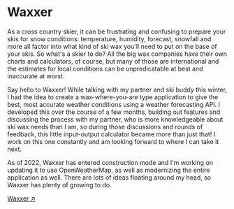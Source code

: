 # Waxxer

As a cross country skier, it can be frustrating and confusing to prepare your skis for snow conditions: temperature, humidity, forecast, snowfall and more all factor into what kind of ski wax you'll need to put on the base of your skis. So what's a skier to do? All the big wax companies have their own charts and calculators, of course, but many of those are international and the estimates for local conditions can be unpredicatable at best and inaccurate at worst.

Say hello to Waxxer! While talking with my partner and ski buddy this winter, I had the idea to create a wax-where-you-are type application to give the best, most accurate weather conditions using a weather forecasting API. I developed this over the course of a few months, building out features and discussing the process with my partner, who is more knowledgeable about ski wax needs than I am, so during those discussions and rounds of feedback, this little input-output calculator became more than just that! I work on this one constantly and am looking forward to where I can take it next.

As of 2022, Waxxer has entered construction mode and I'm working on updating it to use OpenWeatherMap, as well as modernizing the entire application as well. There are lots of ideas floating around my head, so Waxxer has plenty of growing to do.

[Waxxer ↗︎](https://waxxer.io)
